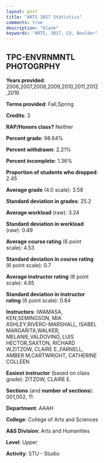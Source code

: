 ```yaml
---
layout: post
title: "ARTS 3017 Statistics"
comments: true
description: "blank"
keywords: "ARTS, 3017, CU, Boulder"
--- 
```

<head>
<script src="https://ajax.googleapis.com/ajax/libs/jquery/2.1.3/jquery.min.js"></script>
<script src="https://dl.dropboxusercontent.com/s/pc42nxpaw1ea4o9/highcharts.js?dl=0"></script>
<!-- <script src="../assets/js/highcharts.js"></script> -->
<style type="text/css">@font-face {
	font-family: "Bebas Neue";
	src: url(https://www.filehosting.org/file/details/544349/BebasNeue%20Regular.otf) format("opentype");
	}
	h1.Bebas { 
		font-family: "Bebas Neue", Verdana, Tahoma;
	}
</style>
</head>
<body>
	<div id="container" style="float: right; width: 45%; height: 88%; margin-left: 2.5%; margin-right: 2.5%;"></div>
	<script language="JavaScript">
		$(document).ready(function() {
		var chart = {type: 'column'};
		var title = {text: 'Grade Distribution'};
		var xAxis = {categories: ['A','B','C','D','F'],crosshair: true};
		var yAxis = {min: 0,title: {text: 'Percentage'}};
		var tooltip = {headerFormat: '<center><b><span style="font-size:20px">{point.key}</span></b></center>',
		               pointFormat: '<td style="padding:0"><b>{point.y:.1f}%</b></td>',
		               footerFormat: '</table>',shared: true,useHTML: true};
		var plotOptions = {column: {pointPadding: 0.0,borderWidth: 0}};  
		var credits = {enabled: false};var series= [{name: 'Percent',data: [67.52,28.66,3.18,0.0,0.64,]}];
		var json = {};
		json.chart = chart;
		json.title = title;
		json.tooltip = tooltip;
		json.xAxis = xAxis;
		json.yAxis = yAxis;  
		json.series = series;
		json.plotOptions = plotOptions;  
		json.credits = credits;
		$('#container').highcharts(json);
	});
	</script>
</body>
			   
## TPC-ENVRNMNTL PHOTOGRPHY

**Years provided**: 2006,2007,2008,2009,2010,2011,2012,2016

**Terms provided**: Fall,Spring

**Credits**: 3

**RAP/Honors class?** Neither

**Percent grade**: 98.64%

**Percent withdrawn**: 2.21%

**Percent incomplete**: 1.36%

**Proportion of students who dropped**: 2.45

**Average grade** (4.0 scale): 3.58

**Standard deviation in grades**: 25.2

**Average workload** (raw): 3.24

**Standard deviation in workload** (raw): 0.49

**Average course rating** (6 point scale): 4.53

**Standard deviation in course rating** (6 point scale): 0.7

**Average instructor rating** (6 point scale): 4.85

**Standard deviation in instructor rating** (6 point scale): 0.84

**Instructors**: IWAMASA, KEN,SEMINGSON, MIA ASHLEY,RIVERO-MARSHALL, ISABEL MARGARITA,WALKER, MELANIE,VALDOVINO, LUIS HECTOR,SAXTON, RICHARD W,ZITZOW, CLAIRE E.,FARNELL, AMBER M,CARTWRIGHT, CATHERINE COLLEEN

**Easiest instructor** (based on class grade): ZITZOW, CLAIRE E.

**Sections** (and **number of sections**): 001,002, 11

**Department**: AAAH

**College**: College of Arts and Sciences

**A&S Division**: Arts and Humanities

**Level**: Upper

**Activity**: STU - Studio